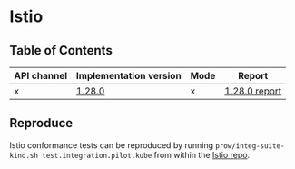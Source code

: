 # Istio

## Table of Contents

|API channel|Implementation version|Mode|Report|
|-----------|----------------------|----|------|
|x|[1.28.0](https://github.com/istio/istio/releases/tag/1.28.0)|x|[1.28.0 report](./experimental-1.28.0-default-report.yaml)|

## Reproduce

Istio conformance tests can be reproduced by running `prow/integ-suite-kind.sh test.integration.pilot.kube` from within the [Istio repo](https://github.com/istio/istio).
